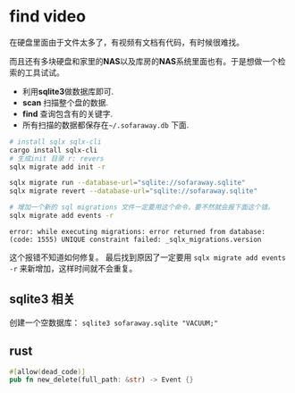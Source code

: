 # find video

在硬盘里面由于文件太多了，有视频有文档有代码，有时候很难找。

而且还有多块硬盘和家里的**NAS**以及库房的**NAS**系统里面也有。于是想做一个检索的工具试试。

- 利用**sqlite3**做数据库即可.
- **scan** 扫描整个盘的数据.
- **find** 查询包含有的关键字.
- 所有扫描的数据都保存在`~/.sofaraway.db` 下面.


```bash
# install sqlx sqlx-cli
cargo install sqlx-cli
# 生成init 目录 r: revers
sqlx migrate add init -r

sqlx migrate run --database-url="sqlite://sofaraway.sqlite"
sqlx migrate revert --database-url="sqlite://sofaraway.sqlite"

# 增加一个新的 sql migrations 文件一定要用这个命令，要不然就会报下面这个错。
sqlx migrate add events -r
```


`error: while executing migrations: error returned from database: (code: 1555) UNIQUE constraint failed: _sqlx_migrations.version`

这个报错不知道如何修复。 最后找到原因了一定要用 `sqlx migrate add events -r` 来新增加，这样时间就不会重复。

## sqlite3 相关

 创建一个空数据库： `sqlite3 sofaraway.sqlite "VACUUM;"`
 
## rust

```rust
#[allow(dead_code)]
pub fn new_delete(full_path: &str) -> Event {}
```